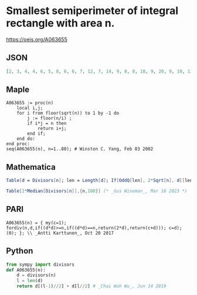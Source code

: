 # Smallest semiperimeter of integral rectangle with area n\.
https://oeis.org/A063655
## JSON
```JSON
[2, 3, 4, 4, 6, 5, 8, 6, 6, 7, 12, 7, 14, 9, 8, 8, 18, 9, 20, 9, 10, 13, 24, 10, 10, 15, 12, 11, 30, 11, 32, 12, 14, 19, 12, 12, 38, 21, 16, 13, 42, 13, 44, 15, 14, 25, 48, 14, 14, 15, 20, 17, 54, 15, 16, 15, 22, 31, 60, 16, 62, 33, 16, 16, 18, 17, 68, 21, 26]
```
## Maple
```Maple
A063655 := proc(n)
    local i,j;
    for i from floor(sqrt(n)) to 1 by -1 do
        j := floor(n/i) ;
        if i*j = n then
            return i+j;
        end if;
    end do:
end proc:
seq(A063655(n), n=1..80); # Winston C. Yang, Feb 03 2002
```
## Mathematica
```Mathematica
Table[d = Divisors[n]; len = Length[d]; If[OddQ[len], 2*Sqrt[n], d[[len/2]] + d[[1 + len/2]]], {n, 100}] (* _T. D. Noe_, Mar 06 2012 *)
```
```Mathematica
Table[2*Median[Divisors[n]],{n,100}] (* _Gus Wiseman_, Mar 18 2023 *)
```
## PARI
```PARI
A063655(n) = { my(c=1); fordiv(n,d,if((d*d)>=n,if((d*d)==n,return(2*d),return(c+d))); c=d); (0); }; \\ _Antti Karttunen_, Oct 20 2017
```
## Python
```Python
from sympy import divisors
def A063655(n):
    d = divisors(n)
    l = len(d)
    return d[(l-1)//2] + d[l//2] # _Chai Wah Wu_, Jun 14 2019
```
